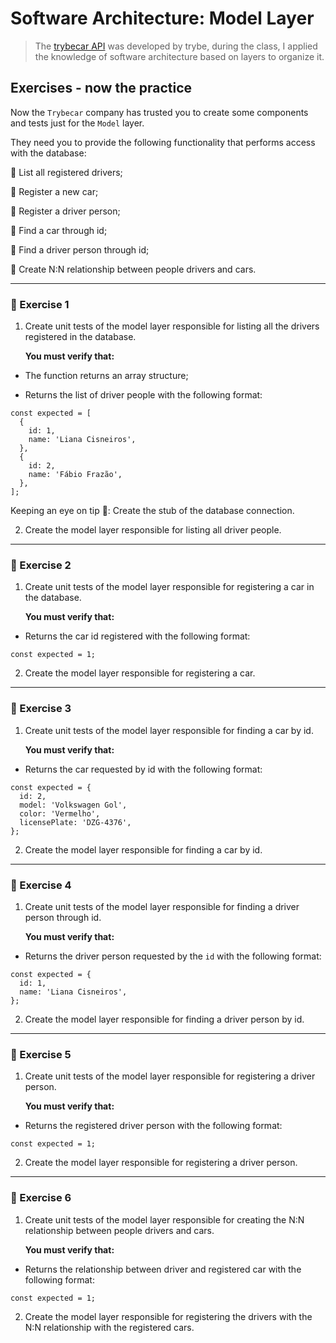 # Software Architecture: Model Layer

> The [trybecar API](./msc-architecture-trybecar/) was developed by trybe, during the class, I applied the knowledge of software architecture based on layers to organize it.
## Exercises - now the practice

Now the `Trybecar` company has trusted you to create some components and tests just for the `Model` layer.

They need you to provide the following functionality that performs access with the database:

🎯 List all registered drivers;

🎯 Register a new car;

🎯 Register a driver person;

🎯 Find a car through id;

🎯 Find a driver person through id;

🎯 Create N:N relationship between people drivers and cars.

---

### 🚀 Exercise 1

1. Create unit tests of the model layer responsible for listing all the drivers registered in the database.

    **You must verify that:**

- The function returns an array structure;

- Returns the list of driver people with the following format:

```
const expected = [
  {
    id: 1,
    name: 'Liana Cisneiros',
  }, 
  {
    id: 2,
    name: 'Fábio Frazão',
  },
];
```

Keeping an eye on tip 👀: Create the stub of the database connection.

2. Create the model layer responsible for listing all driver people.

---

### 🚀 Exercise 2
1. Create unit tests of the model layer responsible for registering a car in the database.

    **You must verify that:**

- Returns the car id registered with the following format:

```
const expected = 1;
```

2. Create the model layer responsible for registering a car.

---

### 🚀 Exercise 3
1. Create unit tests of the model layer responsible for finding a car by id.

    **You must verify that:**

- Returns the car requested by id with the following format:

```
const expected = {
  id: 2,
  model: 'Volkswagen Gol',
  color: 'Vermelho',
  licensePlate: 'DZG-4376',
};
```

2. Create the model layer responsible for finding a car by id.

---

### 🚀 Exercise 4
1. Create unit tests of the model layer responsible for finding a driver person through id.

    **You must verify that:**

- Returns the driver person requested by the `id` with the following format:

```
const expected = {
  id: 1,
  name: 'Liana Cisneiros',
};
```

2. Create the model layer responsible for finding a driver person by id.

--- 

### 🚀 Exercise 5
1. Create unit tests of the model layer responsible for registering a driver person.

    **You must verify that:**

- Returns the registered driver person with the following format:

```
const expected = 1;
```

2. Create the model layer responsible for registering a driver person.

---

### 🚀 Exercise 6
1. Create unit tests of the model layer responsible for creating the N:N relationship between people drivers and cars.

    **You must verify that:**

- Returns the relationship between driver and registered car with the following format: 

```
const expected = 1;
```
2. Create the model layer responsible for registering the drivers with the N:N relationship with the registered cars.
